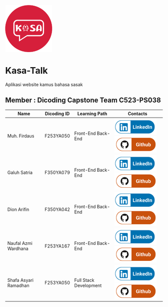 <img src="https://github.com/Kasa-Talk/.github/blob/main/profile/IMG_9961.PNG" alt="Kasa-Talk App" style="height: 150px; width: 150px;">

# Kasa-Talk 

Aplikasi website kamus bahasa sasak

## Member : Dicoding Capstone Team C523-PS038

| Name                    | Dicoding ID  | Learning Path      | Contacts                                                                                                                                                                                |
| ----------------------- | ----------- | ------------------ | --------------------------------------------------------------------------------------------------------------------------------------------------------------------------------------- |
| Muh. Firdaus | F253YA050 | Front-End Back-End | [![Muh. Firdaus](https://github.com/Kasa-Talk/.github/blob/main/profile/LinkedIn.png)](https://www.linkedin.com/in/muhfirdaus08/) [![Joviar27](https://github.com/Kasa-Talk/.github/blob/main/profile/Github.png)](https://github.com/muhfirdaus08)                        |
| Galuh Satria       | F350YA079 | Front-End Back-End | [![M.Asrorul Khopid](https://github.com/Kasa-Talk/.github/blob/main/profile/LinkedIn.png)](https://www.linkedin.com/in/asrorul-khopid-39b567272/) [![asrorulkhopid](https://github.com/Kasa-Talk/.github/blob/main/profile/Github.png)](https://github.com/asrorulkhopid)         |
| Dion  Arifin          | F350YA042 | Front-End Back-End   | [![Alifia Elfanny](https://github.com/Kasa-Talk/.github/blob/main/profile/LinkedIn.png)](https://www.linkedin.com/in/alifiaelfanny25/) [![alifia25](https://github.com/Kasa-Talk/.github/blob/main/profile/Github.png)](https://github.com/alifia25)                              |
| Naufal Azmi Wardhana       | F253YA167 | Front-End Back-End   | [![Gita Setyaningsih](https://github.com/Kasa-Talk/.github/blob/main/profile/LinkedIn.png)](https://www.linkedin.com/in/gita-setyaningsih-657996242/) [![RizdkyOktaviari](https://github.com/Kasa-Talk/.github/blob/main/profile/Github.png)](https://github.com/RizdkyOktaviari) |
| Shafa Asyari Ramadhan            | F253YA050 | Full Stack Development     | [![Shafa Asyari Ramadhan](https://github.com/Kasa-Talk/.github/blob/main/profile/LinkedIn.png)](www.linkedin.com/in/shafaasyari/) [![shafaio](https://github.com/Kasa-Talk/.github/blob/main/profile/Github.png)](https://github.com/shafaio)                   |

